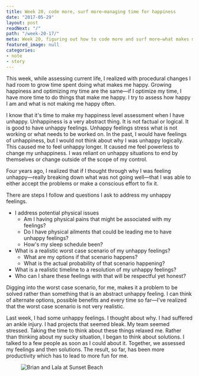 ```yaml
---
title: Week 20, code more, surf more—managing time for happiness
date: "2017-05-29"
layout: post
readNext: "/"
path: "/week-20-17/"
meta: Week 20, figuring out how to code more and surf more—what makes me happy
featured_image: null
categories:
- note
- story
---
```


This week, while assessing current life, I realized with procedural changes I had room to grow time spent doing what makes me happy. Growing happiness and optimizing my time are the same—if I optimize my time, I have more time to do things that make me happy. I try to assess how happy I am and what is not making me happy often. 

I know that it's time to make my happiness level assessment when I have unhappy. Unhappiness is a very abstract thing. It is not factual or logical. It is good to have unhappy feelings. Unhappy feelings stress what is not working or what needs to be worked on. In the past, I would have feelings of unhappiness, but I would not think about why I was unhappy logically. This caused me to feel unhappy longer. It caused me feel powerless to change my unhappiness. I was reliant on unhappy situations to end by themselves or change outside of the scope of my control.

Four years ago, I realized that if I thought through why I was feeling unhappy—really breaking down what was not going well—that I was able to either accept the problems or make a conscious effort to fix it.

There are steps I follow and questions I ask to address my unhappy feelings. 

-  I address potential physical issues
   -  Am I having physical pains that might be associated with my feelings?
   -  Do I have physical ailments that could be leading me to have unhappy feelings?
   -  How's my sleep schedule been?
-  What is a realistic worst case scenario of my unhappy feelings? 
   -  What are my options if that scenario happens?
   -  What is the actual probability of that scenario happening?
-  What is a realistic timeline to a resolution of my unhappy feelings?
-  Who can I share these feelings with that will be respectful yet honest?

Digging into the worst case scenario, for me, makes it a problem to be solved rather than something that is an abstract unhappy feeling. I can think of alternate options, possible benefits and every time so far—I've realized that the worst case scenario is not very realistic. 

Last week, I had some unhappy feelings. I thought about why. I had suffered an ankle injury. I had projects that seemed bleak. My team seemed stressed. Taking the time to think about these things relaxed me. Rather than thinking about my sucky situation, I began to think about solutions. I talked to a few people as soon as I could about it. Together, we assessed my feelings and then solutions. The result, so far, has been more productivity which has to lead to more fun for me. 

<figure>
  <img src="https://yowainwright.imgix.net/wk-20/beach.jpg?w=800&h=800&crop=focalpoint&auto=format" alt="Brian and Lala at Sunset Beach" />
</figure>
